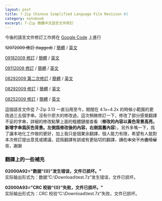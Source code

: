 ```yaml
---
layout: post
title: 7-Zip Chinese Simplified Language File Revision #1
category: notebook
excerpt: 7-Zip 簡體中文語言文件修訂
---
```


<div class=txt>
<p class=note>今後的語言文件修訂工作將在 <a href="http://code.google.com/p/7-zip/">Google Code</a> 上進行</p>

<p class=download><del datetime="2009-12-07T13:22:11+00:00">12072009 修訂 (tagged)</del> / <a href="/lab/i18n/7z-rev/zh-cn.txt">簡體</a> / <a href="/lab/i18n/7z-rev/en.txt">英文</a></p>

<p class=download><a href="/lab/i18n/7z-rev/09182009.html">09182009 修訂</a> / <a href="/lab/i18n/7z-rev/zh-cn.txt">簡體</a> / <a href="/lab/i18n/7z-rev/en.txt">英文</a></p>

<p class=download><a href="/lab/i18n/7z-rev/09112009.html">09112009 修訂</a> / <a href="/lab/i18n/7z-rev/zh-cn.txt">簡體</a> / <a href="/lab/i18n/7z-rev/en.txt">英文</a></p>

<p class=download><a href="/lab/i18n/7z-rev/08292009_2.html">08292009 第二次修訂</a> / <a href="/lab/i18n/7z-rev/zh-cn.txt">簡體</a> / <a href="/lab/i18n/7z-rev/en.txt">英文</a></p>

<p class=download><a href="/lab/i18n/7z-rev/08292009.html">08292009 修訂</a> / <a href="/lab/i18n/7z-rev/zh-cn.txt">簡體</a> / <a href="/lab/i18n/7z-rev/en.txt">英文</a></p>

<p class=download><a href="/lab/i18n/7z-rev/08252009.html">08252009 修訂</a> / <a href="/lab/i18n/7z-rev/zh-cn.txt">簡體</a> / <a href="/lab/i18n/7z-rev/en.txt">英文</a></p>

<p>這個語言文件從 7-Zip 3.13 一直沿用至今，期間在 4.1x~4.2x 的時候小範圍的更改過三五個字串。沒有什麽大的修改過，這次稍微修訂一下，修改了部分感覺翻譯不妥的字串，詳細的修改點擊上面的粗體鏈接查看（<strong>修改的內容以黃色背景高亮，新增字串爲灰色背景。左側爲修改後的內容，右側爲舊內容</strong>）。另外多嘴一下，爲了讓本地化工作做的更好，加上我只是個業余翻譯，個人能力有限，希望有人能對本次修訂提出意見或建議，認爲翻譯有誤或有更貼切的翻譯，<del datetime="2010-12-03T09:10:59+00:00">請在本文下方盡情留言</del>，謝謝</p>

<h3>翻譯上的一些補充</h3>

<p><strong>02000A92="数据“{0}”发生错误，文件已损坏。"</strong><br>
实际输出形式为：数据“C:\Download\test.7z”发生错误，文件已损坏。</p>

<p><strong>02000A93="CRC 校验“{0}”失败，文件已损坏。"</strong><br>
实际输出形式为：CRC 校验“C:\Download\test.7z”失败，文件已损坏。</p>
</div>
